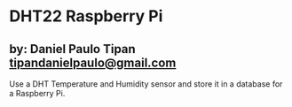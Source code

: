 # DHT22 Raspberry Pi

## by: Daniel Paulo Tipan tipandanielpaulo@gmail.com

Use a DHT Temperature and Humidity sensor and store it in a database for a Raspberry Pi. 
